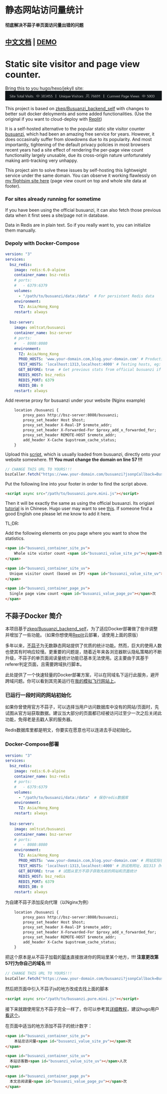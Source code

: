 # 静态网站访问量统计
**彻底解决不蒜子单页面访问量出错的问题**
## [中文文档](#不蒜子docker-简介) | [DEMO](https://www.catatc.cn/post/dcs/manual/)

# Static site visitor and page view counter.
Bring this to you hugo/hexo/jekyll site:
![Counter Demo](img/demo.png)

This project is based on [zkeq/Busuanzi_backend_self](https://github.com/zkeq/Busuanzi_backend_self) with changes to better suit docker deloyments and some added functionalities. (Use the original if you want to cloud-deploy with [Replit](https://replit.com/@zkeq/busuanzi?v=1))

It is a self-hosted alternative to the popular static site visitor counter [busuanzi](http://busuanzi.ibruce.info/), which had been an amazing free service for years. However, it does occasinally suffer from slowdowns due to its popularity. And most importantly, tightening of the default privacy policies in most browsers recent years had a site effect of rendering the per-page view count functionality largely unusable, due its cross-origin nature unfortunately making anti-tracking very unhappy.

This project aim to solve these issues by self-hosting this lightweight service under the same domain. You can observe it working flawlessly on [my flightsim site here](https://www.catatc.cn/post/dcs/manual/) (page view count on top and whole site data at footer). 

### For sites already running for sometime

If you have been using the official busuanzi, it can also fetch those previous data when it first sees a site/page not in database. 

Data in Redis are in plain text. So if you really want to, you can initialize them manually.

### Depoly with Docker-Compose
```yaml
version: "3"
services:
  bsz_redis:
    image: redis:6.0-alpine
    container_name: bsz-redis
    # ports:
    #   - 6379:6379
    volumes:
      - "/path/to/busuanzi/data:/data"  # For persistent Redis data
    environment:
      TZ: Asia/Hong_Kong
    restart: always

  bsz-server:
    image: omltcat/busuanzi
    container_name: bsz-server
    # ports:
    #   - 8080:8080
    environment:
      TZ: Asia/Hong_Kong
      PROD_HOSTS: 'www.your-domain.com,blog.your-domain.com' # Production hosts, or set to 'public' for any host
      TEST_HOSTS: 'localhost:1313,localhost:4000' # Testing hosts, eg: hugo (1313) and hexo (4000). Returns random stats to help with page formatting instead of accessing/altering database
      GET_BEFORE: true  # Get previous stats from official busuanzi if available
      REDIS_HOST: bsz_redis
      REDIS_PORT: 6379
      REDIS_DB: 0
    restart: always
```

Add reverse proxy for busuanzi under your website (Nginx example)
```nginx
	location /busuanzi {
		proxy_pass http://bsz-server:8080/busuanzi;
		proxy_set_header Host $host;
        proxy_set_header X-Real-IP $remote_addr;
        proxy_set_header X-Forwarded-For $proxy_add_x_forwarded_for;
        proxy_set_header REMOTE-HOST $remote_addr;
        add_header X-Cache $upstream_cache_status;
	}
```

Upload this [script](busuanzi.pure.mini.js), which is usually loaded from busuanzi, directly onto your website somewhere. **!!! You must change the domain on line 57 !!!**
```js
// CHANGE THIS URL TO YOURS!!!
bszCaller.fetch("https://www.your-domain.com/busuanzi?jsonpCallback=BusuanziCallback", 
```

Put the following line into your footer in order to find the script above.
```html
<script async src="/path/to/busuanzi.pure.mini.js"></script>
```

Then it will be exactly the same as using the official busuanzi. Its origianl [tutorial](http://ibruce.info/2015/04/04/busuanzi/) is in Chinese. Hugo user may want to see [this](https://github.com/xwi88/xwi88.github.io.source/commit/52ae125ad1b24910c0f3aa61e93a5ab6ef8b2575). If someone find a good English one please let me know to add it here. 

TL;DR:

Add the following elements on you page where you want to show the statistics.

```html
<span id="busuanzi_container_site_pv">
    Whole site vistor count <span id="busuanzi_value_site_pv"></span>次
</span>
```

```html
<span id="busuanzi_container_site_uv">
  Unique visitor count (based on IP) <span id="busuanzi_value_site_uv"></span>人次
</span>
```

```html
<span id="busuanzi_container_page_pv">
  Single page view count <span id="busuanzi_value_page_pv"></span>次
</span>
```

## 不蒜子Docker 简介

本项目基于[zkeq/Busuanzi_backend_self](https://github.com/zkeq/Busuanzi_backend_self)，为了适应Docker部署做了些许调整并增加了一些功能。（如果你想使用[Replit](https://replit.com/@zkeq/busuanzi?v=1)云部署，请使用上面的原版）

多年以来，[不蒜子](http://busuanzi.ibruce.info/)为无数静态网站提供了优质的统计功能。然而，巨大的使用人数也使其有时响应较慢。更重要的问题是，随着近年来各浏览器默认隐私策略的不断升级，不蒜子的单页面阅读量统计功能已基本无法使用。这主要由于其基于referer判定页面，且需要跨域执行脚本。

此处提供了一个快速轻量的Docker部署方案，可以在同域名下运行此服务，避开跨域问题。你可以看到其完美运行在[我的模拟飞行网站上](https://www.catatc.cn/post/dcs/manual/)。

### 已运行一段时间的网站初始化

如果你曾使用官方不蒜子，可以选择当用户访问数据库中没有的网站/页面时，先试图从官方站获取数据。建议当大部分的页面都已经被访问过至少一次之后关闭此功能，免得老是去戳人家的服务器。

Redis数据库里都是明文，你要实在愿意也可以连进去手动初始化。

### Docker-Compose部署
```yaml
version: "3"
services:
  bsz_redis:
    image: redis:6.0-alpine
    container_name: bsz-redis
    # ports:
    #   - 6379:6379
    volumes:
      - "/path/to/busuanzi/data:/data"  # 保存redis数据库
    environment:
      TZ: Asia/Hong_Kong
    restart: always

  bsz-server:
    image: omltcat/busuanzi
    container_name: bsz-server
    # ports:
    #   - 8080:8080
    environment:
      TZ: Asia/Hong_Kong
      PROD_HOSTS: 'www.your-domain.com,blog.your-domain.com' # 网站实际使用的域名，改为'public'则回应所有请求
      TEST_HOSTS: 'localhost:1313,localhost:4000' # 测试用网址，如1313（hugo）、4000（hexo），返回随机数便于排版，不会触及数据库
      GET_BEFORE: true  # 试图从官方不蒜子获取先前的网站和页面统计
      REDIS_HOST: bsz_redis
      REDIS_PORT: 6379
      REDIS_DB: 0
    restart: always
```

为自建不蒜子添加反向代理（以Nginx为例）
```nginx
	location /busuanzi {
		proxy_pass http://bsz-server:8080/busuanzi;
		proxy_set_header Host $host;
        proxy_set_header X-Real-IP $remote_addr;
        proxy_set_header X-Forwarded-For $proxy_add_x_forwarded_for;
        proxy_set_header REMOTE-HOST $remote_addr;
        add_header X-Cache $upstream_cache_status;
	}
```

把这个原本是从不蒜子加载的[脚本](busuanzi.pure.mini.js)直接放进你的网站里某个地方，**!!! 注意更改第57行为你自己的域名 !!!**
```js
// CHANGE THIS URL TO YOURS!!!
bszCaller.fetch("https://www.your-domain.com/busuanzi?jsonpCallback=BusuanziCallback", 
```

然后把页面中引入不蒜子js的地方改成去找上面的脚本
```html
<script async src="/path/to/busuanzi.pure.mini.js"></script>
```

接下来就跟使用官方不蒜子完全一样了，你可以参考其[详细教程](http://ibruce.info/2015/04/04/busuanzi/)，建议hugo用户[看这个](https://xwi88.com/hugo-plugin-busuanzi/)。

在页面中适当的地方添加不蒜子的统计数字：

```html
<span id="busuanzi_container_site_pv">
    本站总访问量<span id="busuanzi_value_site_pv"></span>次
</span>
```

```html
<span id="busuanzi_container_site_uv">
  本站访客数<span id="busuanzi_value_site_uv"></span>人次
</span>
```

```html
<span id="busuanzi_container_page_pv">
  本文总阅读量<span id="busuanzi_value_page_pv"></span>次
</span>
```